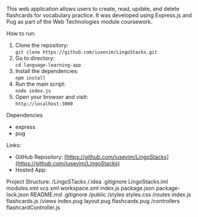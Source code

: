 This web application allows users to create, read, update, and delete flashcards for vocabulary practice. It was developed using Express.js and Pug as part of the Web Technologies module coursework.

How to run:
1. Clone the repository:  
   `git clone https://github.com/iusevim/LingoStacks.git`
2. Go to directory:  
   `cd language-learning-app`
3. Install the dependencies:  
   `npm install`
4. Run the main script:  
   `node index.js`
5. Open your browser and visit:  
   `http://localhost:3000`

Dependencies
- express
- pug

Links:
- GitHub Repository: [https://github.com/iusevim/LingoStacks](https://github.com/iusevim/LingoStacks)
- Hosted App: []()

Project Structure:
/LingoSTacks
    /.idea
        .gitignore
        LingoStacks.iml
        modules.xml
        vcs.xml
        workspace.xml
    index.js
    package.json
    package-lock.json
    README.md
    .gitignore
    /public
        /styles
            styles.css
    /routes
        index.js 
        flashcards.js
    /views
        index.pug 
        layout.pug 
        flashcards.pug
    /controllers
        flashcardController.js

